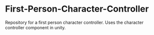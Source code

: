 # First-Person-Character-Controller
Repository for a first person character controller.
Uses the character controller component in unity.
